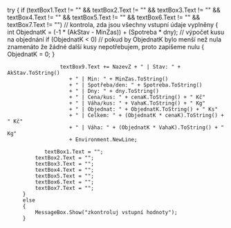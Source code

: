  try
     {
         if (textBox1.Text != "" && textBox2.Text != "" && textBox3.Text != "" && textBox4.Text != "" && textBox5.Text != "" && textBox6.Text != "" && textBox7.Text != "")
			// kontrola, zda jsou všechny vstupní údaje vyplněny
         {
             int ObjednatK = (-1 * (AkStav - MinZas)) + (Spotreba * dny); // výpočet kusu na objednání
             if (ObjednatK < 0) // pokud by ObjednatK bylo menší než nula znamenáto že žádné další kusy nepotřebujem, proto zapišeme nulu
         {
                 ObjednatK = 0;
             }


					 textBox9.Text += NazevZ + " | Stav: " + AkStav.ToString()
						+ " | Min: " + MinZas.ToString()
						+ " | Spotřeba/den: " + Spotreba.ToString()
						+ " | Dny: " + dny.ToString()
						+ " | Cena/kus: " + cenaK.ToString() + " Kč"
						+ " | Váha/kus: " + VahaK.ToString() + " Kg"
						+ " | Objednat: " + ObjednatK.ToString() + " Ks"
						+ " | Celkem: " + (ObjednatK * cenaK).ToString() + " Kč"
						+ " | Váha: " + (ObjednatK * VahaK).ToString() + " Kg"
						+ Environment.NewLine;

				textBox1.Text = "";
             textBox2.Text = "";
             textBox3.Text = "";
             textBox4.Text = "";
             textBox5.Text = "";
             textBox6.Text = "";
             textBox7.Text = "";
         }
         else
         {
             MessageBox.Show("zkontroluj vstupní hodnoty");
         }
